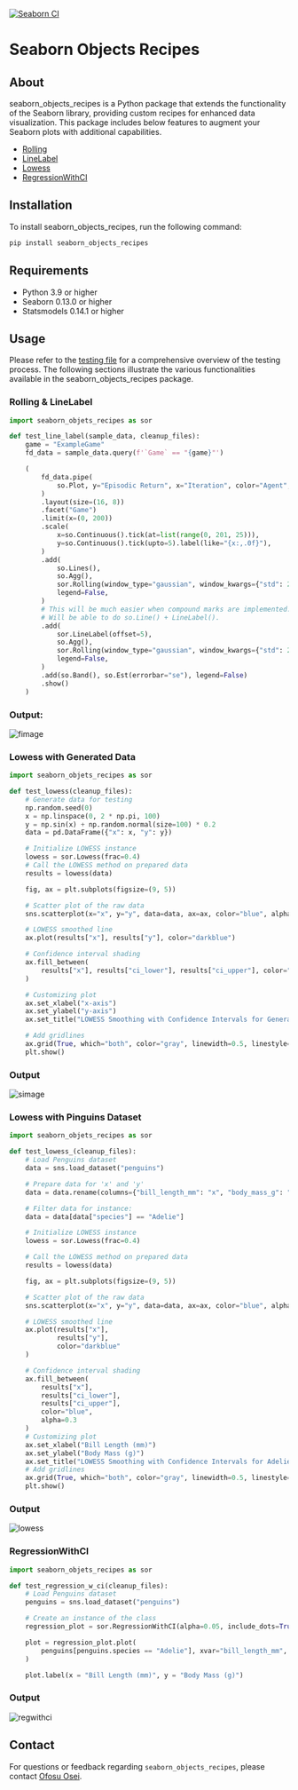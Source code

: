 [![Seaborn CI](https://github.com/Ofosu-Osei/seaborn_objects_recipes/actions/workflows/actions.yml/badge.svg)][def]

# Seaborn Objects Recipes

## About

seaborn_objects_recipes is a Python package that extends the functionality of the Seaborn library, providing custom recipes for enhanced data visualization. This package includes below features to augment your Seaborn plots with additional capabilities.

- [Rolling](https://github.com/Ofosu-Osei/seaborn_objects_recipes/blob/main/seaborn_objects_recipes/recipes/rolling.py)
- [LineLabel](https://github.com/Ofosu-Osei/seaborn_objects_recipes/blob/main/seaborn_objects_recipes/recipes/line_label.py)
- [Lowess](https://github.com/Ofosu-Osei/seaborn_objects_recipes/blob/main/seaborn_objects_recipes/recipes/lowess.py)
- [RegressionWithCI](https://github.com/Ofosu-Osei/seaborn_objects_recipes/blob/main/seaborn_objects_recipes/recipes/plotting.py)

## Installation

To install seaborn_objects_recipes, run the following command:

```python
pip install seaborn_objects_recipes

```

## Requirements

- Python 3.9 or higher
- Seaborn 0.13.0 or higher
- Statsmodels 0.14.1 or higher


## Usage

Please refer to the [testing file](https://github.com/Ofosu-Osei/seaborn_objects_recipes/blob/main/test_main.py) for a comprehensive overview of the testing process. The following sections illustrate the various functionalities available in the seaborn_objects_recipes package.

### Rolling & LineLabel

```python
import seaborn_objets_recipes as sor

def test_line_label(sample_data, cleanup_files):
    game = "ExampleGame"
    fd_data = sample_data.query(f'`Game` == "{game}"')

    (
        fd_data.pipe(
            so.Plot, y="Episodic Return", x="Iteration", color="Agent", text="Agent"
        )
        .layout(size=(16, 8))
        .facet("Game")
        .limit(x=(0, 200))
        .scale(
            x=so.Continuous().tick(at=list(range(0, 201, 25))),
            y=so.Continuous().tick(upto=5).label(like="{x:,.0f}"),
        )
        .add(
            so.Lines(),
            so.Agg(),
            sor.Rolling(window_type="gaussian", window_kwargs={"std": 2}),
            legend=False,
        )
        # This will be much easier when compound marks are implemented.
        # Will be able to do so.Line() + LineLabel().
        .add(
            sor.LineLabel(offset=5),
            so.Agg(),
            sor.Rolling(window_type="gaussian", window_kwargs={"std": 2}),
            legend=False,
        )
        .add(so.Band(), so.Est(errorbar="se"), legend=False)
        .show()
    )
```

### Output:

![fimage](img/line_label.png)


### Lowess with Generated Data

```python
import seaborn_objets_recipes as sor

def test_lowess(cleanup_files):
    # Generate data for testing
    np.random.seed(0)
    x = np.linspace(0, 2 * np.pi, 100)
    y = np.sin(x) + np.random.normal(size=100) * 0.2
    data = pd.DataFrame({"x": x, "y": y})

    # Initialize LOWESS instance
    lowess = sor.Lowess(frac=0.4)
    # Call the LOWESS method on prepared data
    results = lowess(data)

    fig, ax = plt.subplots(figsize=(9, 5))

    # Scatter plot of the raw data
    sns.scatterplot(x="x", y="y", data=data, ax=ax, color="blue", alpha=0.5)

    # LOWESS smoothed line
    ax.plot(results["x"], results["y"], color="darkblue")

    # Confidence interval shading
    ax.fill_between(
        results["x"], results["ci_lower"], results["ci_upper"], color="blue", alpha=0.3
    )

    # Customizing plot
    ax.set_xlabel("x-axis")
    ax.set_ylabel("y-axis")
    ax.set_title("LOWESS Smoothing with Confidence Intervals for Generated Data")

    # Add gridlines
    ax.grid(True, which="both", color="gray", linewidth=0.5, linestyle="--")
    plt.show()
```

### Output

![simage](img/lowessgen.png)

### Lowess with Pinguins Dataset

```python
import seaborn_objets_recipes as sor

def test_lowess_(cleanup_files):
    # Load Penguins dataset
    data = sns.load_dataset("penguins")

    # Prepare data for 'x' and 'y'
    data = data.rename(columns={"bill_length_mm": "x", "body_mass_g": "y"})

    # Filter data for instance:
    data = data[data["species"] == "Adelie"]

    # Initialize LOWESS instance
    lowess = sor.Lowess(frac=0.4)

    # Call the LOWESS method on prepared data
    results = lowess(data)

    fig, ax = plt.subplots(figsize=(9, 5))

    # Scatter plot of the raw data
    sns.scatterplot(x="x", y="y", data=data, ax=ax, color="blue", alpha=0.5)

    # LOWESS smoothed line
    ax.plot(results["x"], 
            results["y"], 
            color="darkblue"
    )

    # Confidence interval shading
    ax.fill_between(
        results["x"], 
        results["ci_lower"], 
        results["ci_upper"], 
        color="blue", 
        alpha=0.3
    )
    # Customizing plot
    ax.set_xlabel("Bill Length (mm)")
    ax.set_ylabel("Body Mass (g)")
    ax.set_title("LOWESS Smoothing with Confidence Intervals for Adelie Penguins")
    # Add gridlines
    ax.grid(True, which="both", color="gray", linewidth=0.5, linestyle="--")
    plt.show()
```

### Output
![lowess](img/lowess_.png)

### RegressionWithCI

```python
import seaborn_objets_recipes as sor

def test_regression_w_ci(cleanup_files):
    # Load Penguins dataset
    penguins = sns.load_dataset("penguins")

    # Create an instance of the class
    regression_plot = sor.RegressionWithCI(alpha=0.05, include_dots=True)

    plot = regression_plot.plot(
        penguins[penguins.species == "Adelie"], xvar="bill_length_mm", yvar="body_mass_g"
    )

    plot.label(x = "Bill Length (mm)", y = "Body Mass (g)")
```
### Output

![regwithci](img/reg_with_cipng.png)


## Contact

For questions or feedback regarding `seaborn_objects_recipes`, please contact [Ofosu Osei](mailto:goofosuosei@gmail.com).

[def]: https://github.com/Ofosu-Osei/seaborn_objects_recipes/actions/workflows/actions.yml
